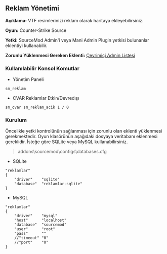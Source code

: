 ## Reklam Yönetimi

**Açıklama:** VTF resimlerinizi reklam olarak haritaya ekleyebilirsiniz.

**Oyun:** Counter-Strike Source

**Yetki:** SourceMod Admin'i veya Mani Admin Plugin yetkisi bulunanlar eklentiyi kullanabilir.

**Zorunlu Yüklenmesi Gereken Eklenti:** [Çevrimiçi Admin Listesi](https://github.com/kemalincekara/SourceMod_Plugins/tree/master/%C3%87evrimi%C3%A7i%20Admin%20Listesi "sm_admins")

### Kullanılabilir Konsol Komutlar

- Yönetim Paneli
```
sm_reklam
```

- CVAR Reklamlar Etkin/Devredışı
```
sm_cvar sm_reklam_acik 1 / 0
```

### Kurulum
Öncelikle yetki kontrolünün sağlanması için zorunlu olan eklenti yüklenmesi gerekmektedir.
Oyun klasörünün aşağıdaki dosyaya veritabanı eklenmesi gereklidir. İsteğe göre SQLite veya MySQL kullanabilirsiniz.
> addons\sourcemod\configs\databases.cfg

- SQLite
```
"reklamlar"
{
	"driver"	"sqlite"
	"database"	"reklamlar-sqlite"
}
```

- MySQL
```
"reklamlar"
{
	"driver"	"mysql"
	"host"		"localhost"
	"database"	"sourcemod"
	"user"		"root"
	"pass"		""
	//"timeout"	"0"
	//"port"	"0"
}
```